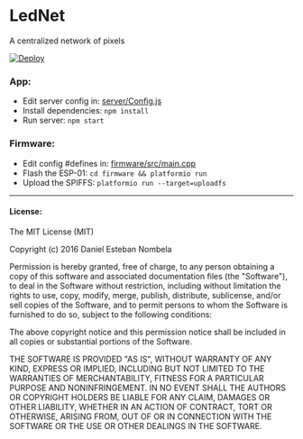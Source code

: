 LedNet
==============================

A centralized network of pixels

[![Deploy](https://www.herokucdn.com/deploy/button.png)](https://heroku.com/deploy)

### App:

* Edit server config in: [server/Config.js](server/Config.js)
* Install dependencies: `npm install`
* Run server: `npm start`

### Firmware:

* Edit config #defines in: [firmware/src/main.cpp](firmware/src/main.cpp)
* Flash the ESP-01: `cd firmware && platformio run`
* Upload the SPIFFS: `platformio run --target=uploadfs`

---

#### License:

The MIT License (MIT)

Copyright (c) 2016 Daniel Esteban Nombela

Permission is hereby granted, free of charge, to any person obtaining a copy
of this software and associated documentation files (the "Software"), to deal
in the Software without restriction, including without limitation the rights
to use, copy, modify, merge, publish, distribute, sublicense, and/or sell
copies of the Software, and to permit persons to whom the Software is
furnished to do so, subject to the following conditions:

The above copyright notice and this permission notice shall be included in
all copies or substantial portions of the Software.

THE SOFTWARE IS PROVIDED "AS IS", WITHOUT WARRANTY OF ANY KIND, EXPRESS OR
IMPLIED, INCLUDING BUT NOT LIMITED TO THE WARRANTIES OF MERCHANTABILITY,
FITNESS FOR A PARTICULAR PURPOSE AND NONINFRINGEMENT. IN NO EVENT SHALL THE
AUTHORS OR COPYRIGHT HOLDERS BE LIABLE FOR ANY CLAIM, DAMAGES OR OTHER
LIABILITY, WHETHER IN AN ACTION OF CONTRACT, TORT OR OTHERWISE, ARISING FROM,
OUT OF OR IN CONNECTION WITH THE SOFTWARE OR THE USE OR OTHER DEALINGS IN
THE SOFTWARE.
